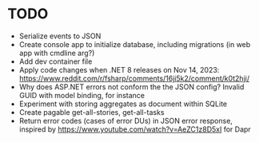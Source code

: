 # TODO

- Serialize events to JSON
- Create console app to initialize database, including migrations (in web app with cmdline arg?)
- Add dev container file
- Apply code changes when .NET 8 releases on Nov 14, 2023: https://www.reddit.com/r/fsharp/comments/16ji5k2/comment/k0t2hji/
- Why does ASP.NET errors not conform the the JSON config? Invalid GUID with model binding, for instance
- Experiment with storing aggregates as document within SQLite
- Create pagable get-all-stories, get-all-tasks
- Return error codes (cases of error DUs) in JSON error response, inspired by https://www.youtube.com/watch?v=AeZC1z8D5xI for Dapr